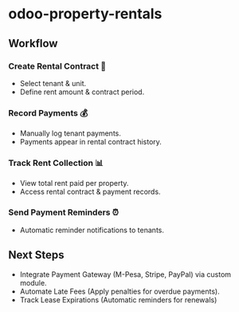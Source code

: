 # odoo-property-rentals

## Workflow
### Create Rental Contract 📄
- Select tenant & unit.
- Define rent amount & contract period.
### Record Payments 💰
- Manually log tenant payments.
- Payments appear in rental contract history.
### Track Rent Collection 📊
- View total rent paid per property.
- Access rental contract & payment records.
### Send Payment Reminders ⏰
- Automatic reminder notifications to tenants.
## Next Steps
- Integrate Payment Gateway (M-Pesa, Stripe, PayPal) via custom module.
- Automate Late Fees (Apply penalties for overdue payments).
- Track Lease Expirations (Automatic reminders for renewals)
